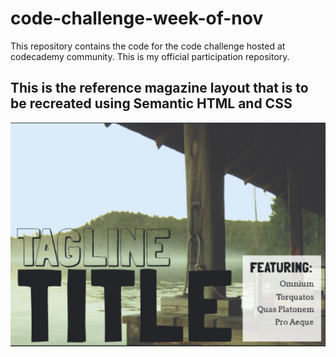 # code-challenge-week-of-nov
This repository contains the code for the code challenge hosted at codecademy community. This is my official participation repository.

## This is the reference magazine layout that is to be recreated using Semantic HTML and CSS
![reference image](./reference-replicate.jpeg)